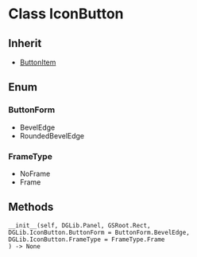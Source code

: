 # Class IconButton

## Inherit

* [ButtonItem](ButtonItem.md)

## Enum

### ButtonForm

* BevelEdge
* RoundedBevelEdge

### FrameType

* NoFrame
* Frame

## Methods
```
__init__(self, DGLib.Panel, GSRoot.Rect,
DGLib.IconButton.ButtonForm = ButtonForm.BevelEdge,
DGLib.IconButton.FrameType = FrameType.Frame
) -> None
```
